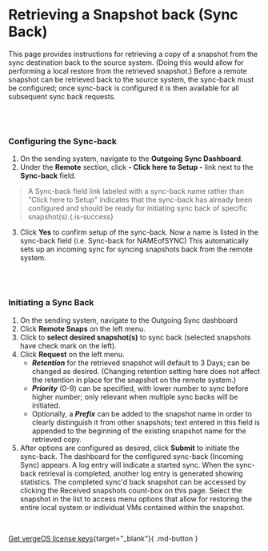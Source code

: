 

# Retrieving a Snapshot back (Sync Back)

This page provides instructions for retrieving a copy of a snapshot from the sync destination back to the source system. (Doing this would allow for performing a local restore from the retrieved snapshot.)  Before a remote snapshot can be retrieved back to the source system, the sync-back must be configured; once sync-back is configured it is then available for all subsequent sync back requests.

<br>
<br>


### Configuring the Sync-back

1.  On the sending system, navigate to the **Outgoing Sync Dashboard**.
2.  Under the **Remote** section, click **\- Click here to Setup -** link next to the **Sync-back** field.

> A Sync-back field link labeled with a sync-back name rather than "Click here to Setup" indicates that the sync-back has already been configured and should be ready for initiating sync back of specific snapshot(s).{.is-success}
3.  Click **Yes** to confirm setup of the sync-back. 
Now a name is listed in the sync-back field (i.e. Sync-back for NAMEofSYNC) This automatically sets up an incoming sync for syncing snapshots back from the remote system.

<br>
<br>


### Initiating a Sync Back

1.  On the sending system, navigate to the Outgoing Sync dashboard
2.  Click **Remote Snaps** on the left menu.
3.  Click to **select desired snapshot(s)** to sync back (selected snapshots have check mark on the left).
4.  Click **Request** on the left menu.
    -   ***Retention*** for the retrieved snapshot will default to 3 Days; can be changed as desired. (Changing retention setting here does not affect the retention in place for the snapshot on the remote system.)
    -   ***Priority*** (0-9) can be specified, with lower number to sync before higher number; only relevant when multiple sync backs will be initiated.
    -   Optionally, a ***Prefix*** can be added to the snapshot name in order to clearly distinguish it from other snapshots; text entered in this field is appended to the beginning of the existing snapshot name for the retrieved copy.
5.  After options are configured as desired, click **Submit** to initiate the sync-back.
The dashboard for the configured sync-back (Incoming Sync) appears. A log entry will indicate a started sync. When the sync-back retrieval is completed, another log entry is generated showing statistics. The completed sync'd back snapshot can be accessed by clicking the Received snapshots count-box on this page. Select the snapshot in the list to access menu options that allow for restoring the entire local system or individual VMs contained within the snapshot.

<br>

[Get vergeOS license keys](https://www.verge.io/test-drive){target="_blank"}{ .md-button }